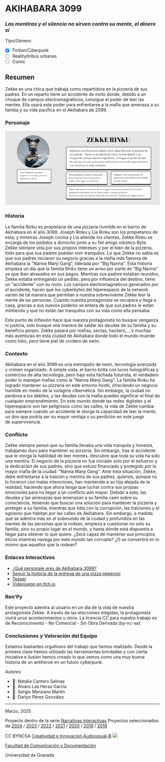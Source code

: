 # AKIHABARA 3099
### *Las mentiras y el silencio no sirven contra su mente, el dinero sí*
Tipo/Género:  
- [x] Fiction/Ciberpunk  
- [ ] Reality/tribus urbanas  
- [ ] Comic

## Resumen
Zekke es una chica que trabaja como repartidora en la pizzería de sus padres. En un reparto tiene un accidente de moto donde, debido a un choque de campos electromagnéticos, consigue el poder de leer las mentes. Ella usará este poder para enfrentarse a la mafia que amenaza a su familia y su vida pacífica en el Akihabara de 2099.

### Personaje
![ficha zekke](fichazekke.jpg)

### Historia
La familia Rinku es propietaria de una pizzeria humilde en el barrio de Akihabara en el año 3099. Joseph Rinku y Lia Rinku son los propietarios de esta, y minetras Joseph cocina y Lia atiende los clientes, Zekke Rinku se encarga de los pedidos a domicilio junto a su fiel amigo robótico Byte. Zekke siempre vela por sus propios intereses y por el bien de la pizzeria, todo para que sus padres puedan vivir tranquilos. Lo que Zekke no sabía es que sus padres iniciaron su negocio gracias a la mafia más famosa de Akihabara la "Nanna Manji Gang", liderada por "Big Nanna". Esta historia empieza un día que la familia Rinku tiene un aviso por parte de "Big Nanna" ya que iban atrasados en sus pagos. Mientras sus padres estaban reunidos, Zekke estaba entregando un pedido, pero por influencia del destino, tiene un "accidente" con su moto. Los campos electromagneticos generados por el accidente, hacen que los cyberbytes del hiperespacio de la network varien de tal manera que permitan a nuestra sobreviviente Zekke leer la mente de las personas. Cuando nuestra protagonista se recupera y llega a casa, gracias a sus nuevos poderes se entera de que sus padres le están mintiendo y que no están tan tranquilos con su vida como ella pensaba.

Este punto de inflexión hace que nuestra protagonista no busque venganza ni justicia, solo busque una manera de saldar las deudas de su familia y su beneficio porpio. Zekke pasará por mafias, sectas, hackers,... y muchas más aventuras en esta ciudad de Akihabara donde todo el mundo muerde como lobo, pero tiene piel de crodero de neón.
### Contexto
Akihabara en el año 3099 es una metrópolis de neón, tecnología avanzada y crimen organizado. A simple vista, el barrio brilla con luces holográficas y comercios de alta tecnología, pero bajo esta fachada futurista, el verdadero poder lo manejan mafias como la "Nanna Manji Gang". La familia Rinku ha logrado mantener su pizzería en este entorno hostil, ofreciendo un negocio humilde en medio de la vorágine cibernética. Sin embargo, la ciudad no perdona a los débiles, y las deudas con la mafia pueden significar el final de cualquier emprendimiento. En este mundo donde las redes digitales y el hiperespacio son tan peligrosos como las calles, la vida de Zekke cambia para siempre cuando un accidente le otorga la capacidad de leer la mente, un don que podría ser su mayor ventaja o su perdición en este juego de supervivencia.
### Conflicto
Zekke siempre pensó que su familia llevaba una vida tranquila y honesta, trabajando duro para mantener su pizzería. Sin embargo, tras el accidente que le otorga la habilidad de leer mentes, descubre que toda su vida ha sido una mentira. El negocio de la pizzería no fue iniciado solo por el esfuerzo y la dedicación de sus padres, sino que estuvo financiado y protegido por la mayor mafia de la ciudad: "Nanna Manji Gang".
Ante esta situación, Zekke, debe enfrentarse a la traición y mentira de sus padres, quienes, aunque no lo hicieron con malas intenciones, han mantenido a su hija alejada de la realidad, haciendo que ahora tenga que luchar contra sus propias emociones para no llegar a un conflicto aún mayor.  Debido a esto, las deudas y las amenazas que amenazan a su familia caen sobre su consciencia, teniendo que buscar una solución para mantener la pizzería y proteger a su familia, mientras que lidia con la corrupción, las traiciones y el egoísmo que habitan por las calles de Akihabara. 
Sin embargo, a medida que se adentra más en el submundo de la ciudad y profundiza en las mentes de las personas que la rodean, empieza a cuestionar no solo su familia, sino su propio lugar en el mundo, y hasta dónde está dispuesta a llegar para obtener lo que quiere. ¿Será capaz de mantener sus principios éticos mientras navega por este mundo tan corrupto? ¿O se convertirá en lo mismo que aquellos que la rodean?
### Enlaces Interactivos
- [¿Qué personaje eres de Akihabara 3099? ](https://app.Lumi.education/run/FhLMIt)
- [Seguir la historia de la entrega de una pizza peperoni](https://arcweave.com/app/project/25lbPNp6D4)
- [Teaser](https://www.figma.com/proto/r3tSUnwvSXYVAdxb7BYcwX/Teaser-Instagram-Zekke?node-id=0-1&t=NF1c2Sbbd3Ci7NfH-1)
- [Videojuego en Itch.io](https://nataliacs.itch.io/akihabara-3099) 

### Ren'Py
Este proyecto adentra al usuario en un día de la vida de nuestra protagonista Zekke. A través de las elecciones elegidas, la protagonista vivirá unos acontecimientos u otros.
La licencia CC para nuestro trabajo es de Reconocimiento - No Comercial - Sin Obra Derivada (by-nc-sa).

  
### Conclusiones y Valoración del Equipo
Estamos bastantes orgullosos del trabajo que hemos realizado. Desde la primera clase hemos utilizado las herramientas brindadas y con cierta iniciativa e ilusión hemos creado lo que vemos como una muy buena historia de un antiheroe en un futuro cyberpunk.

*Autores*
- 💮​: Natalia Cantero Salinas
- 💮​: Álvaro Las Heras García
- 💮​: Sergio Manzano Martín
- 💮​: Darlyn Pérez González
------
Marzo, 2025

Proyecto dentro de la serie [Narrativas interactivas](https://github.com/mgea/storytelling/blob/master/What_is_a_digital_storytelling.md) 
Proyectos seleccionados de [2024](https://github.com/mgea/storytelling/tree/master/2024) / [2023](https://github.com/mgea/storytelling/tree/master/2023) / [2022](https://github.com/mgea/storytelling/blob/master/2022/readme.md) / [2021](https://github.com/mgea/storytelling/blob/master/2021/readme.md) / [2020](https://github.com/mgea/storytelling/blob/master/2020/readme.md)  / 
[2019](https://github.com/mgea/storytelling/blob/master/2019/readme.md) / [2018](https://github.com/mgea/storytelling/blob/master/2018/readme.md) 

CC BYNCSA [Creatividad e Innovación Audiovisual-B](https://github.com/mgea/criav/)
<img src="https://mirrors.creativecommons.org/presskit/buttons/88x31/png/by-nc-sa.png"  width="75" > 

[Facultad de Comunicación y Documentación](http://fcd.ugr.es)

Universidad de Granada
